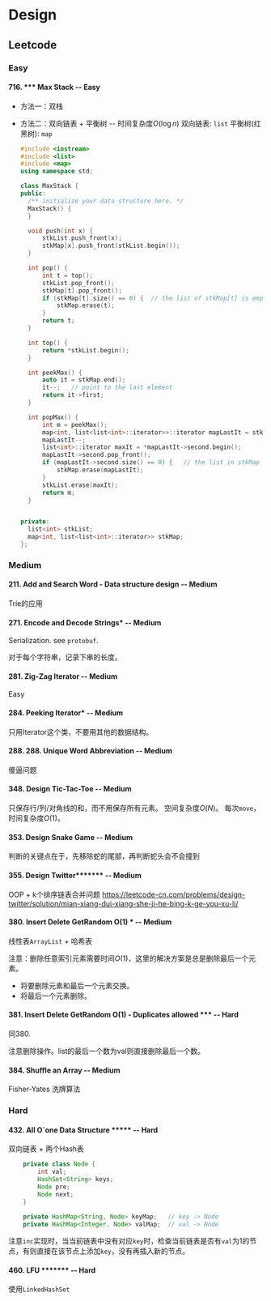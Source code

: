 # Design

## Leetcode

### Easy

#### 716. *** Max Stack -- Easy  

* 方法一：双栈

* 方法二：双向链表 + 平衡树 -- 时间复杂度$O(\log n)$
  双向链表:  `list`
  平衡树(红黑树):  ` map `

  ```c++
  #include <iostream>
  #include <list>
  #include <map>
  using namespace std;
  
  class MaxStack {
  public:
  	/** initialize your data structure here. */
  	MaxStack() {
  	}
  
  	void push(int x) {
  		stkList.push_front(x);
  		stkMap[x].push_front(stkList.begin());
  	}
  
  	int pop() {
  		int t = top();
  		stkList.pop_front();
  		stkMap[t].pop_front();
  		if (stkMap[t].size() == 0) {  // the list of stkMap[t] is empty and shoud be erased
  			stkMap.erase(t);
  		}
  		return t;
  	}
  
  	int top() {
  		return *stkList.begin();
  	}
  
  	int peekMax() {
  		auto it = stkMap.end();
  		it--;   // point to the last element
  		return it->first;
  	}
  
  	int popMax() {
  		int m = peekMax();
  		map<int, list<list<int>::iterator>>::iterator mapLastIt = stkMap.end();
  		mapLastIt--;
  		list<int>::iterator maxIt = *mapLastIt->second.begin();
  		mapLastIt->second.pop_front();
  		if (mapLastIt->second.size() == 0) {   // the list in stkMap is empty and shoud be erased
  			stkMap.erase(mapLastIt);
  		}
  		stkList.erase(maxIt);
  		return m;
  	}
  
  
  private:
  	list<int> stkList;
  	map<int, list<list<int>::iterator>> stkMap;
  };
  
  ```
  
  
### Medium

#### 211. Add and Search Word - Data structure design -- Medium
Trie的应用 

#### 271. Encode and Decode Strings* -- Medium
Serialization.
see `protobuf`.

对于每个字符串，记录下串的长度。

#### 281. Zig-Zag Iterator -- Medium
Easy

#### 284. Peeking Iterator* -- Medium
只用Iterator这个类，不要用其他的数据结构。

#### 288. 288. Unique Word Abbreviation -- Medium
傻逼问题

#### 348. Design Tic-Tac-Toe -- Medium
只保存行/列/对角线的和，而不用保存所有元素。
空间复杂度$O(N)$。
每次`move`， 时间复杂度$O(1)$。

#### 353. Design Snake Game -- Medium
判断的关键点在于，先移除蛇的尾部，再判断蛇头会不会撞到

#### 355. Design Twitter******* -- Medium
OOP + k个排序链表合并问题
https://leetcode-cn.com/problems/design-twitter/solution/mian-xiang-dui-xiang-she-ji-he-bing-k-ge-you-xu-li/

#### 380. Insert Delete GetRandom O(1) * -- Medium
线性表`ArrayList` + 哈希表

注意：删除任意索引元素需要时间$O(1)$，这里的解决方案是总是删除最后一个元素。
* 将要删除元素和最后一个元素交换。
* 将最后一个元素删除。

#### 381. Insert Delete GetRandom O(1) - Duplicates allowed *** -- Hard
同380.

注意删除操作。list的最后一个数为val则直接删除最后一个数。

#### 384. Shuffle an Array -- Medium
Fisher-Yates 洗牌算法 


### Hard

#### 432. All O`one Data Structure ***** -- Hard
双向链表 + 两个Hash表
```java
    private class Node {
        int val;
        HashSet<String> keys;
        Node pre;
        Node next;
	}
	
    private HashMap<String, Node> keyMap;   // key -> Node
    private HashMap<Integer, Node> valMap;  // val -> Node
```

注意`inc`实现时，当当前链表中没有对应`key`时，检查当前链表是否有`val`为1的节点，有则直接在该节点上添加`key`，没有再插入新的节点。


#### 460. LFU ******* -- Hard
使用`LinkedHashSet`